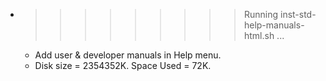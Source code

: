 * >>>>>>>>> Running inst-std-help-manuals-html.sh ...
  * Add user & developer manuals in Help menu.
  * Disk size = 2354352K. Space Used = 72K.
